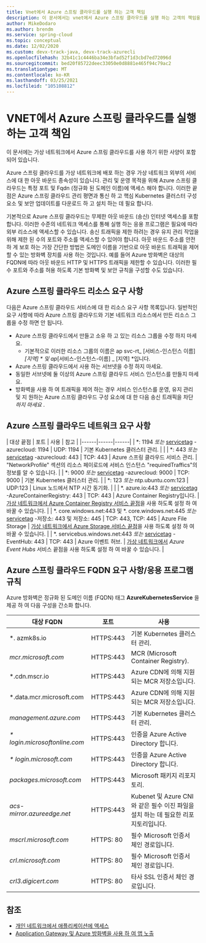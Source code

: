 ```yaml
---
title: Vnet에서 Azure 스프링 클라우드를 실행 하는 고객 책임
description: 이 문서에서는 vnet에서 Azure 스프링 클라우드를 실행 하는 고객의 책임을 설명 합니다.
author: MikeDodaro
ms.author: brendm
ms.service: spring-cloud
ms.topic: conceptual
ms.date: 12/02/2020
ms.custom: devx-track-java, devx-track-azurecli
ms.openlocfilehash: 32b41c1c4446ba34e3bfad52f1d3cbd7ed72096d
ms.sourcegitcommit: bed20f85722deec33050e0d8881e465f94c79ac2
ms.translationtype: MT
ms.contentlocale: ko-KR
ms.lasthandoff: 03/25/2021
ms.locfileid: "105108812"
---
```

# <a name="customer-responsibilities-for-running-azure-spring-cloud-in-vnet"></a>VNET에서 Azure 스프링 클라우드를 실행 하는 고객 책임
이 문서에는 가상 네트워크에서 Azure 스프링 클라우드를 사용 하기 위한 사양이 포함 되어 있습니다.

Azure 스프링 클라우드를 가상 네트워크에 배포 하는 경우 가상 네트워크 외부의 서비스에 대 한 아웃 바운드 종속성이 있습니다. 관리 및 운영 목적을 위해 Azure 스프링 클라우드는 특정 포트 및 Fqdn (정규화 된 도메인 이름)에 액세스 해야 합니다. 이러한 끝점은 Azure 스프링 클라우드 관리 평면과 통신 하 고 핵심 Kubernetes 클러스터 구성 요소 및 보안 업데이트를 다운로드 하 고 설치 하는 데 필요 합니다.

기본적으로 Azure 스프링 클라우드는 무제한 아웃 바운드 (송신) 인터넷 액세스를 포함 합니다. 이러한 수준의 네트워크 액세스를 통해 실행 하는 응용 프로그램은 필요에 따라 외부 리소스에 액세스할 수 있습니다. 송신 트래픽을 제한 하려는 경우 유지 관리 작업을 위해 제한 된 수의 포트와 주소를 액세스할 수 있어야 합니다. 아웃 바운드 주소를 안전 하 게 보호 하는 가장 간단한 방법은 도메인 이름을 기반으로 아웃 바운드 트래픽을 제어할 수 있는 방화벽 장치를 사용 하는 것입니다. 예를 들어 Azure 방화벽은 대상의 FQDN에 따라 아웃 바운드 HTTP 및 HTTPS 트래픽을 제한할 수 있습니다. 이러한 필수 포트와 주소를 허용 하도록 기본 방화벽 및 보안 규칙을 구성할 수도 있습니다.

## <a name="azure-spring-cloud-resource-requirements"></a>Azure 스프링 클라우드 리소스 요구 사항 

다음은 Azure 스프링 클라우드 서비스에 대 한 리소스 요구 사항 목록입니다. 일반적인 요구 사항에 따라 Azure 스프링 클라우드와 기본 네트워크 리소스에서 만든 리소스 그룹을 수정 하면 안 됩니다.
- Azure 스프링 클라우드에서 만들고 소유 하 고 있는 리소스 그룹을 수정 하지 마세요.
  - 기본적으로 이러한 리소스 그룹의 이름은 ap svc-rt_ [서비스-인스턴스 이름]_[지역] * 및 ap_[서비스-인스턴스-이름] _ [지역] *입니다.
- Azure 스프링 클라우드에서 사용 하는 서브넷을 수정 하지 마세요.
- 동일한 서브넷에 둘 이상의 Azure 스프링 클라우드 서비스 인스턴스를 만들지 마세요.
- 방화벽을 사용 하 여 트래픽을 제어 하는 경우 서비스 인스턴스를 운영, 유지 관리 및 지 원하는 Azure 스프링 클라우드 구성 요소에 대 한 다음 송신 트래픽을 차단 *하지 마세요* .

## <a name="azure-spring-cloud-network-requirements"></a>Azure 스프링 클라우드 네트워크 요구 사항

  | 대상 끝점 | 포트 | 사용 | 참고 |
  |------|------|------|
  | *: 1194 *또는* [servicetag](../virtual-network/service-tags-overview.md#available-service-tags) -azurecloud: 1194 | UDP: 1194 | 기본 Kubernetes 클러스터 관리. | |
  | *: 443 *또는* [servicetag](../virtual-network/service-tags-overview.md#available-service-tags) -azurecloud: 443 | TCP: 443 | Azure 스프링 클라우드 서비스 관리. | "NetworkProfile" 섹션의 리소스 페이로드에 서비스 인스턴스 "requiredTraffics"의 정보를 알 수 있습니다. |
  | *: 9000 *또는* [servicetag](../virtual-network/service-tags-overview.md#available-service-tags) -azurecloud: 9000 | TCP: 9000 | 기본 Kubernetes 클러스터 관리. |
  | *: 123 *또는* ntp.ubuntu.com:123 | UDP:123 | Linux 노드에서 NTP 시간 동기화. | |
  | *. azure.io:443 *또는* [servicetag](../virtual-network/service-tags-overview.md#available-service-tags) -AzureContainerRegistry: 443 | TCP: 443 | Azure Container Registry입니다. |  [가상 네트워크에서 Azure Container Registry 서비스 끝점](../virtual-network/virtual-network-service-endpoints-overview.md)을 사용 하도록 설정 하 여 바꿀 수 있습니다. |
  | *. core.windows.net:443 및 *. core.windows.net:445 *또는* [servicetag](../virtual-network/service-tags-overview.md#available-service-tags) -저장소: 443 및 저장소: 445 | TCP: 443, TCP: 445 | Azure File Storage |  [가상 네트워크에서 Azure Storage 서비스 끝점](../virtual-network/virtual-network-service-endpoints-overview.md)을 사용 하도록 설정 하 여 바꿀 수 있습니다. |
  | *. servicebus.windows.net:443 *또는* [servicetag](../virtual-network/service-tags-overview.md#available-service-tags) -EventHub: 443 | TCP: 443 | Azure 이벤트 허브. | [가상 네트워크에서](../virtual-network/virtual-network-service-endpoints-overview.md) *Azure Event Hubs* 서비스 끝점을 사용 하도록 설정 하 여 바꿀 수 있습니다. |
  

## <a name="azure-spring-cloud-fqdn-requirements--application-rules"></a>Azure 스프링 클라우드 FQDN 요구 사항/응용 프로그램 규칙

Azure 방화벽은 정규화 된 도메인 이름 (FQDN) 태그 **AzureKubernetesService** 을 제공 하 여 다음 구성을 간소화 합니다.

  | 대상 FQDN | 포트 | 사용 |
  |------|------|------|
  | *. azmk8s.io | HTTPS:443 | 기본 Kubernetes 클러스터 관리. |
  | <i>mcr.microsoft.com</i> | HTTPS:443 | MCR (Microsoft Container Registry). |
  | *.cdn.mscr.io | HTTPS:443 | Azure CDN에 의해 지원 되는 MCR 저장소입니다. |
  | *.data.mcr.microsoft.com | HTTPS:443 | Azure CDN에 의해 지원 되는 MCR 저장소입니다. |
  | <i>management.azure.com</i> | HTTPS:443 | 기본 Kubernetes 클러스터 관리. |
  | <i>* login.microsoftonline.com</i> | HTTPS:443 | 인증을 Azure Active Directory 합니다. |
  | <i>* login.microsoft.com</i> | HTTPS:443 | 인증을 Azure Active Directory 합니다. |
  |<i>packages.microsoft.com</i>    | HTTPS:443 | Microsoft 패키지 리포지토리. |
  | <i>acs-mirror.azureedge.net</i> | HTTPS:443 | Kubenet 및 Azure CNI와 같은 필수 이진 파일을 설치 하는 데 필요한 리포지토리입니다. |
  | *mscrl.microsoft.com* | HTTPS: 80 | 필수 Microsoft 인증서 체인 경로입니다. |
  | *crl.microsoft.com* | HTTPS: 80 | 필수 Microsoft 인증서 체인 경로입니다. |
  | *crl3.digicert.com* | HTTPS: 80 | 타사 SSL 인증서 체인 경로입니다. |

## <a name="see-also"></a>참조
* [개인 네트워크에서 애플리케이션에 액세스](access-app-virtual-network.md)
* [Application Gateway 및 Azure 방화벽을 사용 하 여 앱 노출](expose-apps-gateway-azure-firewall.md)